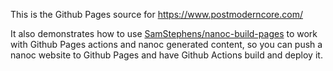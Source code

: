 This is the Github Pages source for https://www.postmoderncore.com/

It also demonstrates how to use [SamStephens/nanoc-build-pages](https://github.com/SamStephens/nanoc-build-pages) to work with Github Pages
actions and nanoc generated content, so you can push a nanoc website to Github Pages and have Github Actions build and deploy it.
